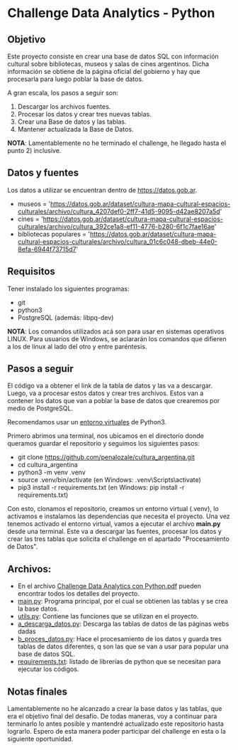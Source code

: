 # Challenge Data Analytics - Python

## Objetivo
Este proyecto consiste en crear una base de datos SQL con información cultural sobre bibliotecas, museos y salas de cines argentinos. Dicha información se obtiene de la página oficial del gobierno y hay que procesarla para luego poblar la base de datos. 

A gran escala, los pasos a seguir son:
 1) Descargar los archivos fuentes.
 2) Procesar los datos y crear tres nuevas tablas.
 3) Crear una Base de datos y las tablas.
 4) Mantener actualizada la Base de Datos.

**NOTA**: Lamentablemente no he terminado el challenge, he llegado hasta el punto 2) inclusive.

## Datos y fuentes
Los datos a utilizar se encuentran dentro de https://datos.gob.ar. 
 - museos = 'https://datos.gob.ar/dataset/cultura-mapa-cultural-espacios-culturales/archivo/cultura_4207def0-2ff7-41d5-9095-d42ae8207a5d'
 - cines = 'https://datos.gob.ar/dataset/cultura-mapa-cultural-espacios-culturales/archivo/cultura_392ce1a8-ef11-4776-b280-6f1c7fae16ae'
 - bibliotecas populares = 'https://datos.gob.ar/dataset/cultura-mapa-cultural-espacios-culturales/archivo/cultura_01c6c048-dbeb-44e0-8efa-6944f73715d7'

## Requisitos
Tener instalado los siguientes programas:
 - git
 - python3
 - PostgreSQL (además: libpq-dev)

**NOTA**: Los comandos utilizados acá son para usar en sistemas operativos LINUX. Para usuarios de Windows, se aclararán los comandos que difieren a los de linux al lado del otro y entre paréntesis.

## Pasos a seguir
El código va a obtener el link de la tabla de datos y las va a descargar. Luego, va a procesar estos datos y crear tres archivos. Estos van a contener los datos que van a poblar la base de datos que crearemos por medio de PostgreSQL. 

Recomendamos usar un [entorno virtuales](https://docs.python.org/es/3/tutorial/venv.html) de Python3.

Primero abrimos una terminal, nos ubicamos en el directorio donde queramos guardar el repositorio y seguimos los siguientes pasos:
 - git clone https://github.com/penalozale/cultura_argentina.git
 - cd cultura_argentina
 - python3 -m venv .venv
 - source .venv/bin/activate (en Windows: .venv\Scripts\activate)
 - pip3 install -r requirements.txt (en Windows: pip install -r requirements.txt)

Con esto, clonamos el repositorio, creamos un entorno virtual (.venv), lo activamos e instalamos las dependencias que necesita el proyecto.
Una vez tenemos activado el entorno virtual, vamos a ejecutar el archivo **main.py** desde una terminal.
Este va a descargar las fuentes, procesar los datos y crear las tres tablas que solicita el challenge en el apartado "Procesamiento de Datos".

## Archivos:
- En el archivo [Challenge Data Analytics con Python.pdf](Challenge%20Data%20Analytics%20con%20Python.pdf) pueden encontrar todos los detalles del proyecto.
- [main.py](main.py): Programa principal, por el cual se obtienen las tablas y se crea la base datos.
- [utils.py](utils.py): Contiene las funciones que se utilizan en el proyecto.
- [a_descarga_datos.py](a_descarga_datos.py): Descarga las tablas de datos de las páginas webs dadas
- [b_proces_datos.py](b_proces_datos.py): Hace el procesamiento de los datos y guarda tres tablas de datos diferentes, q son las que se van a usar para popular una base de datos SQL.
- [requirements.txt](requirements.txt): listado de librerías de python que se necesitan para ejecutar los códigos.
                         
## Notas finales
Lamentablemente no he alcanzado a crear la base datos y las tablas, que era el objetivo final del desafío. 
De todas maneras, voy a continuar para terminarlo lo antes posible y mantendré actualizado este repositorio hasta lograrlo.
Espero de esta manera poder participar del challenge en esta o la siguiente oportunidad. 
